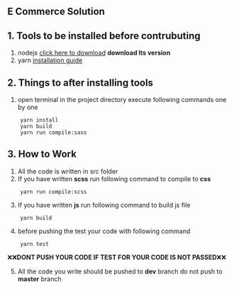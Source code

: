 ## E Commerce Solution

## 1. Tools to be installed before contrubuting
1. nodejs [click here to download](https://nodejs.org/en/) **download lts version**
2. yarn [installation guide](https://www.youtube.com/watch?v=YMy_yrbsU8w)

## 2. Things to after installing tools
1. open terminal in the project directory execute following commands one by one
```commandline
    yarn install
    yarn build
    yarn run compile:sass
```

## 3. How to Work
1. All the code is written in src folder
2. If you have written **scss** run following command to compile to **css**
```commandline
    yarn run compile:scss
```
3. If you have written **js** run following command to build js file
```commandline
    yarn build
```
4. before pushing the test your code with following command
```commandline
    yarn test
```
❌❌**DONT PUSH YOUR CODE IF TEST FOR YOUR CODE IS NOT PASSED**❌❌

5. All the code you write should be pushed to **dev** branch do not push to **master** branch

